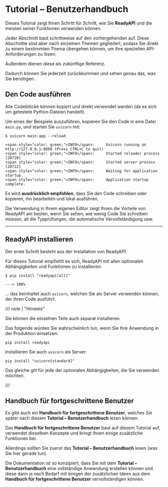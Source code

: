 # Tutorial – Benutzerhandbuch

Dieses Tutorial zeigt Ihnen Schritt für Schritt, wie Sie **ReadyAPI** und die meisten seiner Funktionen verwenden können.

Jeder Abschnitt baut schrittweise auf den vorhergehenden auf. Diese Abschnitte sind aber nach einzelnen Themen gegliedert, sodass Sie direkt zu einem bestimmten Thema übergehen können, um Ihre speziellen API-Anforderungen zu lösen.

Außerdem dienen diese als zukünftige Referenz.

Dadurch können Sie jederzeit  zurückkommen und sehen genau das, was Sie benötigen.

## Den Code ausführen

Alle Codeblöcke können kopiert und direkt verwendet werden (da es sich um getestete Python-Dateien handelt).

Um eines der Beispiele auszuführen, kopieren Sie den Code in eine Datei `main.py`, und starten Sie `uvicorn` mit:

<div class="termy">

```console
$ uvicorn main:app --reload

<span style="color: green;">INFO</span>:     Uvicorn running on http://127.0.0.1:8000 (Press CTRL+C to quit)
<span style="color: green;">INFO</span>:     Started reloader process [28720]
<span style="color: green;">INFO</span>:     Started server process [28722]
<span style="color: green;">INFO</span>:     Waiting for application startup.
<span style="color: green;">INFO</span>:     Application startup complete.
```

</div>

Es wird **ausdrücklich empfohlen**, dass Sie den Code schreiben oder kopieren, ihn bearbeiten und lokal ausführen.

Die Verwendung in Ihrem eigenen Editor zeigt Ihnen die Vorteile von ReadyAPI am besten, wenn Sie sehen, wie wenig Code Sie schreiben müssen, all die Typprüfungen, die automatische Vervollständigung usw.

---

## ReadyAPI installieren

Der erste Schritt besteht aus der Installation von ReadyAPI.

Für dieses Tutorial empfiehlt es sich, ReadyAPI mit allen optionalen Abhängigkeiten und Funktionen zu installieren:

<div class="termy">

```console
$ pip install "readyapi[all]"

---> 100%
```

</div>

... das beinhaltet auch `uvicorn`, welchen Sie als Server verwenden können, der ihren Code ausführt.

/// note | "Hinweis"

Sie können die einzelnen Teile auch separat installieren.

Das folgende würden Sie wahrscheinlich tun, wenn Sie Ihre Anwendung in der Produktion einsetzen:

```
pip install readyapi
```

Installieren Sie auch `uvicorn` als Server:

```
pip install "uvicorn[standard]"
```

Das gleiche gilt für jede der optionalen Abhängigkeiten, die Sie verwenden möchten.

///

## Handbuch für fortgeschrittene Benutzer

Es gibt auch ein **Handbuch für fortgeschrittene Benutzer**, welches Sie später nach diesem **Tutorial – Benutzerhandbuch** lesen können.

Das **Handbuch für fortgeschrittene Benutzer** baut auf diesem Tutorial auf, verwendet dieselben Konzepte und bringt Ihnen einige zusätzliche Funktionen bei.

Allerdings sollten Sie zuerst das **Tutorial – Benutzerhandbuch** lesen (was Sie hier gerade tun).

Die Dokumentation ist so konzipiert, dass Sie mit dem **Tutorial – Benutzerhandbuch** eine vollständige Anwendung erstellen können und diese dann je nach Bedarf mit einigen der zusätzlichen Ideen aus dem **Handbuch für fortgeschrittene Benutzer** vervollständigen können.
